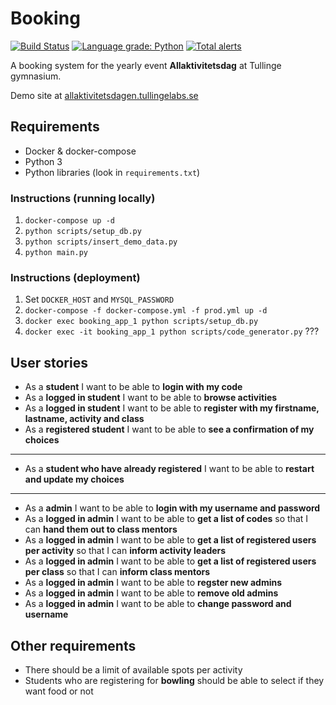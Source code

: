 # Booking

[![Build Status](https://travis-ci.org/tullinge/booking.svg?branch=master)](https://travis-ci.org/tullinge/booking)
[![Language grade: Python](https://img.shields.io/lgtm/grade/python/g/tullinge/booking.svg?logo=lgtm&logoWidth=18)](https://lgtm.com/projects/g/tullinge/booking/context:python)
[![Total alerts](https://img.shields.io/lgtm/alerts/g/tullinge/booking.svg?logo=lgtm&logoWidth=18)](https://lgtm.com/projects/g/tullinge/booking/alerts/)

A booking system for the yearly event **Allaktivitetsdag** at Tullinge gymnasium.

Demo site at [allaktivitetsdagen.tullingelabs.se](http://allaktivitetsdagen.tullingelabs.se/login)

## Requirements

- Docker & docker-compose
- Python 3
- Python libraries (look in `requirements.txt`)

### Instructions (running locally)

1. `docker-compose up -d`
2. `python scripts/setup_db.py`
3. `python scripts/insert_demo_data.py`
4. `python main.py`
   
### Instructions (deployment)

1. Set `DOCKER_HOST` and `MYSQL_PASSWORD`
2. `docker-compose -f docker-compose.yml -f prod.yml up -d`
3. `docker exec booking_app_1 python scripts/setup_db.py`
4. `docker exec -it booking_app_1 python scripts/code_generator.py` ???

## User stories

- As a **student** I want to be able to **login with my code**
- As a **logged in student** I want to be able to **browse activities**
- As a **logged in student** I want to be able to **register with my firstname, lastname, activity and class**
- As a **registered student** I want to be able to **see a confirmation of my choices**

---

- As a **student who have already registered** I want to be able to **restart and update my choices**

---

- As a **admin** I want to be able to **login with my username and password**
- As a **logged in admin** I want to be able to **get a list of codes** so that I can **hand them out to class mentors**
- As a **logged in admin** I want to be able to **get a list of registered users per activity** so that I can **inform activity leaders**
- As a **logged in admin** I want to be able to **get a list of registered users per class** so that I can **inform class mentors**
- As a **logged in admin** I want to be able to **regster new admins**
- As a **logged in admin** I want to be able to **remove old admins**
- As a **logged in admin** I want to be able to **change password and username**

## Other requirements

- There should be a limit of available spots per activity
- Students who are registering for **bowling** should be able to select if they want food or not

